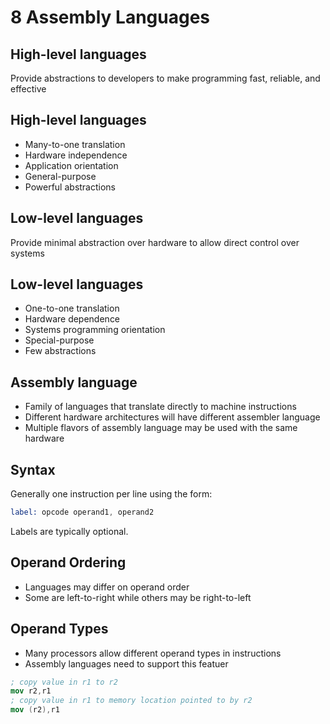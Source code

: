 8 Assembly Languages
====================

High-level languages
--------------------

Provide abstractions to developers to make programming fast, reliable, and effective

High-level languages
-------------------

- Many-to-one translation
- Hardware independence
- Application orientation
- General-purpose
- Powerful abstractions

Low-level languages
-------------------

Provide minimal abstraction over hardware to allow direct control over systems

Low-level languages
-------------------

- One-to-one translation
- Hardware dependence
- Systems programming orientation
- Special-purpose
- Few abstractions

Assembly language
-----------------

- Family of languages that translate directly to machine instructions
- Different hardware architectures will have different assembler language
- Multiple flavors of assembly language may be used with the same hardware

Syntax
------

Generally one instruction per line using the form:

```nasm
label: opcode operand1, operand2
```

Labels are typically optional.

Operand Ordering
----------------

- Languages may differ on operand order
- Some are left-to-right while others may be right-to-left

Operand Types
-------------

- Many processors allow different operand types in instructions
- Assembly languages need to support this featuer

```nasm
; copy value in r1 to r2
mov r2,r1
; copy value in r1 to memory location pointed to by r2
mov (r2),r1
```